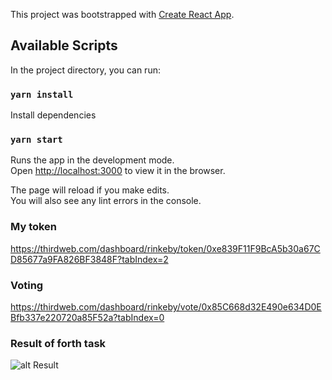 This project was bootstrapped with
[Create React App](https://github.com/facebook/create-react-app).


## Available Scripts

In the project directory, you can run:

### `yarn install`
Install dependencies

### `yarn start`

Runs the app in the development mode.<br /> Open
[http://localhost:3000](http://localhost:3000) to view it in the browser.

The page will reload if you make edits.<br /> You will also see any lint errors
in the console.

### My token 
https://thirdweb.com/dashboard/rinkeby/token/0xe839F11F9BcA5b30a67CD85677a9FA826BF3848F?tabIndex=2

### Voting
https://thirdweb.com/dashboard/rinkeby/vote/0x85C668d32E490e634D0EBfb337e220720a85F52a?tabIndex=0


### Result of forth task

![alt Result](/src/Result.png)